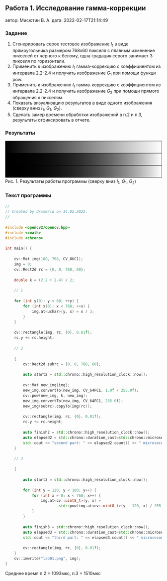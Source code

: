 ## Работа 1. Исследование гамма-коррекции
автор: Мисютин В. А.
дата: 2022-02-17T21:14:49

### Задание
1. Сгенерировать серое тестовое изображение $I_1$ в виде прямоугольника размером 768х60 пикселя с плавным изменение пикселей от черного к белому, одна градация серого занимает 3 пикселя по горизонтали.
2. Применить  к изображению $I_1$ гамма-коррекцию с коэффициентом из интервала 2.2-2.4 и получить изображение $G_1$ при помощи функци pow.
3. Применить  к изображению $I_1$ гамма-коррекцию с коэффициентом из интервала 2.2-2.4 и получить изображение $G_2$ при помощи прямого обращения к пикселям.
4. Показать визуализацию результатов в виде одного изображения (сверху вниз $I_1$, $G_1$, $G_2$).
5. Сделать замер времени обработки изображений в п.2 и п.3, результаты отфиксировать в отчете.

### Результаты

![](../bin.dbg/lab01.png)
Рис. 1. Результаты работы программы (сверху вниз $I_1$, $G_1$, $G_2$)

### Текст программы

```cpp
//
// Created by dxxmwrld on 14.02.2022.
//

#include <opencv2/opencv.hpp>
#include <cmath>
#include <chrono>

int main() {

    cv::Mat img(180, 768, CV_8UC1);
    img = 0;
    cv::Rect2d rc = {0, 0, 768, 60};

    double k = (2.2 + 2.4) / 2;

    // 1

    for (int y(0); y < 60; ++y) {
        for (int x(0); x < 768; ++x) {
            img.at<uchar>(y, x) = x / 3;
        }
    }

    cv::rectangle(img, rc, {0}, 0.01f);
    rc.y += rc.height;

    // 2

    {
        cv::Rect2d subrc = {0, 0, 768, 60};

        auto start2 = std::chrono::high_resolution_clock::now();

        cv::Mat new_img{img};
        new_img.convertTo(new_img, CV_64FC1, 1.0f / 255.0f);
        cv::pow(new_img, k, new_img);
        new_img.convertTo(new_img, CV_64FC1, 255.0f);
        new_img(subrc).copyTo(img(rc));

        cv::rectangle(img, rc, {0}, 0.01f);
        rc.y += rc.height;

        auto finish2 = std::chrono::high_resolution_clock::now();
        auto elapsed2 = std::chrono::duration_cast<std::chrono::microseconds>(finish2 - start2);
        std::cout << "second part: " << elapsed2.count() << " microseconds" << std::endl;
    }

    // 3

    {

        auto start3 = std::chrono::high_resolution_clock::now();

        for (int y = 120; y < 180; y++) {
            for (int x = 0; x < 768; x++) {
                img.at<cv::uint8_t>(y, x) =
                        std::pow(img.at<cv::uint8_t>(y - 120, x) / 255.0f, k) * 255.0f;
            }
        }

        auto finish3 = std::chrono::high_resolution_clock::now();
        auto elapsed3 = std::chrono::duration_cast<std::chrono::microseconds>(finish3 - start3);
        std::cout << "third part: " << elapsed3.count() << " microseconds" << std::endl;

        cv::rectangle(img, rc, {0}, 0.01f);
    }
    cv::imwrite("lab01.png", img);
}
```
Среднее время п.2 = 1093мкс, п.3 = 1510мкс

